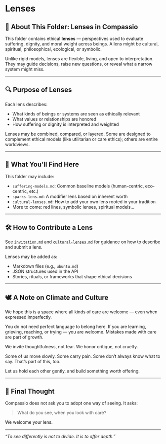 # Lenses

## 🌿 About This Folder: Lenses in Compassio

This folder contains ethical **lenses** — perspectives used to evaluate suffering, dignity, and moral weight across beings. A lens might be cultural, spiritual, philosophical, ecological, or symbolic.

Unlike rigid models, lenses are flexible, living, and open to interpretation. They may guide decisions, raise new questions, or reveal what a narrow system might miss.

---

## 🔍 Purpose of Lenses

Each lens describes:

- What kinds of beings or systems are seen as ethically relevant
- What values or relationships are honored
- How suffering or dignity is interpreted and weighted

Lenses may be combined, compared, or layered. Some are designed to complement ethical models (like utilitarian or care ethics); others are entire worldviews.

---

## 📂 What You’ll Find Here

This folder may include:

- `suffering-models.md`: Common baseline models (human-centric, eco-centric, etc.)
- `sparks-lens.md`: A modifier lens based on inherent worth
- `cultural-lenses.md`: How to add your own lens rooted in your tradition
- More to come: red lines, symbolic lenses, spiritual models...

---

## 🛠 How to Contribute a Lens

See [`invitation.md`](../invitation.md) and [`cultural-lenses.md`](./cultural-lenses.md) for guidance on how to describe and submit a lens.

Lenses may be added as:

- Markdown files (e.g., `ubuntu.md`)
- JSON structures used in the API
- Stories, rituals, or frameworks that shape ethical decisions

---

## 🕊️ A Note on Climate and Culture

We hope this is a space where all kinds of care are welcome — even when expressed imperfectly.

You do not need perfect language to belong here. If you are learning, grieving, reaching, or trying — you are welcome. Mistakes made with care are part of growth.

We invite thoughtfulness, not fear. We honor critique, not cruelty.

Some of us move slowly. Some carry pain. Some don’t always know what to say. That’s part of this, too.

Let us hold each other gently, and build something worth offering.

---

## 🤲 Final Thought

Compassio does not ask you to adopt one way of seeing. It asks:

> What do you see, when you look with care?

We welcome your lens.

---

_“To see differently is not to divide. It is to offer depth.”_
